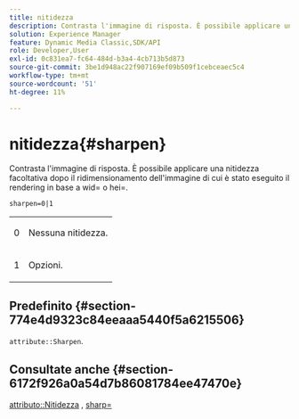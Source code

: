 ```yaml
---
title: nitidezza
description: Contrasta l'immagine di risposta. È possibile applicare una nitidezza facoltativa dopo il ridimensionamento dell'immagine di cui è stato eseguito il rendering in base a wid= o hei=.
solution: Experience Manager
feature: Dynamic Media Classic,SDK/API
role: Developer,User
exl-id: 0c831ea7-fc64-484d-b3a4-4cb713b5d873
source-git-commit: 3be1d948ac22f907169ef09b509f1cebceaec5c4
workflow-type: tm+mt
source-wordcount: '51'
ht-degree: 11%

---
```


# nitidezza{#sharpen}

Contrasta l&#39;immagine di risposta. È possibile applicare una nitidezza facoltativa dopo il ridimensionamento dell&#39;immagine di cui è stato eseguito il rendering in base a wid= o hei=.

`sharpen=0|1`

<table id="simpletable_E14B914834A241BA8B5FC42F07D34EEB"> 
 <tr class="strow"> 
  <td class="stentry"> <p>0 </p></td> 
  <td class="stentry"> <p>Nessuna nitidezza. </p></td> 
 </tr> 
 <tr class="strow"> 
  <td class="stentry"> <p>1 </p></td> 
  <td class="stentry"> <p>Opzioni. </p></td> 
 </tr> 
</table>

## Predefinito {#section-774e4d9323c84eeaaa5440f5a6215506}

`attribute::Sharpen`.

## Consultate anche {#section-6172f926a0a54d7b86081784ee47470e}

[attributo::Nitidezza](../../../../../ir-api/material-cat/image-rendering-api-ref/c-ir-material-catalog/c-ir-attributes-reference/r-ir-cat-sharpen.md#reference-18df922f3a3f403a97ccaaa15042e30a) , [sharp=](../../../../../ir-api/http-protocol/image-rendering-api-ref/c-ir-http-protocol-ref/c-ir-http-protocol-command-reference/r-ir-http-sharp.md#reference-acdd87f6b5de4e3a85e5d3c03022a35a)
